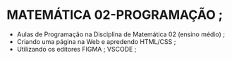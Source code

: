 # MATEMÁTICA 02-PROGRAMAÇÃO ;
- Aulas de Programação na Disciplina de Matemática 02 (ensino médio) ; 
- Criando uma página na Web e apredendo HTML/CSS ;
- Utilizando os editores FIGMA ; VSCODE ;
